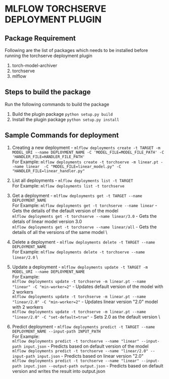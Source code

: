 # MLFLOW TORCHSERVE DEPLOYMENT PLUGIN

## Package Requirement

Following are the list of packages which needs to be installed before running the torchserve deployment plugin

1. torch-model-archiver
2. torchserve
3. mlflow

## Steps to build the package

Run the following commands to build the package

1. Build the plugin package ```python setup.py build```
2. Install the plugin package ```python setup.py install```

## Sample Commands for deployment

1. Creating a new deployment - `mlflow deployments create -t TARGET -m MODEL_URI --name DEPLOYMENT_NAME -C 'MODEL_FILE=MODEL_FILE_PATH' -C 'HANDLER_FILE=HANDLER_FILE_PATH'` \
For Example: ```mlflow deployments create -t torchserve -m linear.pt --name linear  -C "MODEL_FILE=linear_model.py" -C "HANDLER_FILE=linear_handler.py"```

2. List all deployments - ```mlflow deployments list -t TARGET``` \
For Example: ```mlflow deployments list -t torchserve```

3. Get a deployment - ```mlflow deployments get -t TARGET --name DEPLOYMENT_NAME``` \
For Example: 
```mlflow deployments get -t torchserve --name linear``` - Gets the details of the default version of the model \
```mlflow deployments get -t torchserve --name linear/3.0``` - Gets the detals of linear model version 3.0 \
```mlflow deployments get -t torchserve --name linear/all``` - Gets the details of all the versions of the same model \

4. Delete a deployment - ``mlflow deployments delete -t TARGET --name DEPLOYMENT_NAME`` \
For Example: ```mlflow deployments delete -t torchserve --name linear/2.0``` \

5. Update a deployment - ```mlflow deployments update -t TARGET -m MODEL_URI --name DEPLOYMENT_NAME``` \
For Example: \
`mlflow deployments update -t torchserve -m linear.pt --name "linear" -C "min-worker=2"` - Updates default version of the model with 2 workers \
`mlflow deployments update -t torchserve -m linear.pt --name "linear/2.0" -C "min-worker=2"` - Updates linear version "2.0" model with 2 workers \
`mlflow deployments update -t torchserve -m linear.pt --name "linear/2.0" -C "set-default=true"` - Sets 2.0 as the default version \

6. Predict deployment - ```mlflow deployments predict -t TARGET --name DEPLOYMENT_NAME --input-path INPUT_PATH``` \
For Example: \
```mlflow deployments predict -t torchserve --name "linear" --input-path input.json``` - Predicts based on default version of the model \
```mlflow deployments predict -t torchserve --name "linear/2.0" --input-path input.json``` - Predicts based on linear version "2.0" \
```mlflow deployments predict -t torchserve --name "linear" --input-path input.json --output-path output.json``` - Predicts based on default version and writes the result into output.json

